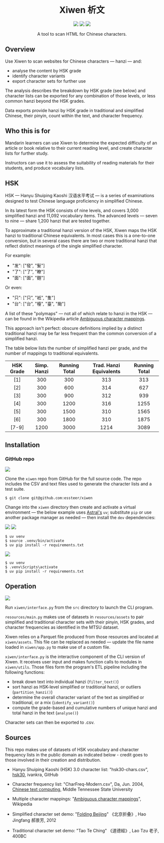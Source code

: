 <h1 align="center">Xiwen 析文</h1>

<p align="center">
  <a href="https://github.com/essteer/xiwen"><img src="https://img.shields.io/badge/Python-3.9_|_3.10_|_3.11_|_3.12-3776AB.svg?style=flat&logo=Python&logoColor=white"></a>
  <a href="https://github.com/astral-sh/ruff"><img src="https://img.shields.io/endpoint?url=https://raw.githubusercontent.com/astral-sh/ruff/main/assets/badge/v2.json"></a>
  <a href="https://snyk.io/test/github/essteer/xiwen"><img src="https://snyk.io/test/github/essteer/xiwen/badge.svg?name=Snyk&style=flat&logo=Snyk"></a>
</p>

<p align="center">
A tool to scan HTML for Chinese characters.
</p>

## Overview 

Use Xiwen to scan websites for Chinese characters — hanzi — and:

- analyse the content by HSK grade
- identify character variants
- export character sets for further use

The analysis describes the breakdown by HSK grade (see below) and character lists can be exported for any combination of those levels, or less common hanzi beyond the HSK grades.

Data exports provide hanzi by HSK grade in traditional and simplified Chinese, their pinyin, count within the text, and character frequency.

## Who this is for

Mandarin learners can use Xiwen to determine the expected difficulty of an article or book relative to their current reading level, and create character lists for further study.

Instructors can use it to assess the suitability of reading materials for their students, and produce vocabulary lists.

## HSK

HSK — Hanyu Shuiping Kaoshi 汉语水平考试 — is a series of examinations designed to test Chinese language proficiency in simplified Chinese.

In its latest form the HSK consists of nine levels, and covers 3,000 simplified hanzi and 11,092 vocabulary items. The advanced levels — seven to nine — share 1,200 hanzi that are tested together.

To approximate a traditional hanzi version of the HSK, Xiwen maps the HSK hanzi to traditional Chinese equivalents. In most cases this is a one-to-one conversion, but in several cases there are two or more traditional hanzi that reflect distinct meanings of the single simplified character.

For example:

- "发": ["發", "髮"]
- "了": ["了", "瞭"]
- "面": ["面", "麵"]

Or even:

- "只": ["只", "衹", "隻"]
- "台": ["台", "檯", "臺", "颱"]

A list of these "polymaps" — not all of which relate to hanzi in the HSK — can be found in the Wikipedia article [Ambiguous character mappings](https://en.wikipedia.org/wiki/Ambiguities_in_Chinese_character_simplification).

This approach isn't perfect: obscure definitions implied by a distinct traditional hanzi may be far less frequent than the common conversion of a simplified hanzi.

The table below lists the number of simplified hanzi per grade, and the number of mappings to traditional equivalents.

| HSK Grade | Simp. Hanzi | Running Total | Trad. Hanzi Equivalents | Running Total |
| :-------: | :---------: | :-----------: | :---------------------: | :-----------: |
|    [1]    |     300     |      300      |           313           |      313      |
|    [2]    |     300     |      600      |           314           |      627      |
|    [3]    |     300     |      900      |           312           |      939      |
|    [4]    |     300     |     1200      |           316           |     1255      |
|    [5]    |     300     |     1500      |           310           |     1565      |
|    [6]    |     300     |     1800      |           310           |     1875      |
|   [7-9]   |    1200     |     3000      |          1214           |     3089      |

## Installation

### GitHub repo

[![](https://img.shields.io/badge/GitHub-xiwen-181717.svg?flat&logo=GitHub&logoColor=white)](https://github.com/essteer/xiwen)

Clone the `xiwen` repo from GitHub for the full source code. The repo includes the CSV and text files used to generate the character lists and a test suite.

```console
$ git clone git@github.com:essteer/xiwen
```

Change into the `xiwen` directory then create and activate a virtual environment — the below example uses [Astral's](https://astral.sh/blog/uv) `uv`; substitute `pip` or use another package manager as needed — then install the `dev` dependencies:

![](https://img.shields.io/badge/Linux-FCC624.svg?style=flat&logo=Linux&logoColor=black)
![](https://img.shields.io/badge/macOS-000000.svg?style=flat&logo=Apple&logoColor=white)

```console
$ uv venv
$ source .venv/bin/activate
$ uv pip install -r requirements.txt
```

![](https://img.shields.io/badge/Windows-0078D4.svg?style=flat&logo=Windows&logoColor=white)

```console
$ uv venv
$ .venv\Scripts\activate
$ uv pip install -r requirements.txt
```

## Operation

[![](https://img.shields.io/badge/GitHub-xiwen-181717.svg?flat&logo=GitHub&logoColor=white)](https://github.com/essteer/xiwen)

Run `xiwen/interface.py` from the `src` directory to launch the CLI program.

`resources/main.py` makes use of datasets in `resources/assets` to pair simplified and traditional character sets with their pinyin, HSK grades, and character frequencies as identified in the MTSU dataset.

Xiwen relies on a Parquet file produced from those resources and located at `xiwen/assets`. This file can be replaced as needed — update the file name loaded in `xiwen/app.py` to make use of a custom file.

`xiwen/interface.py` is the interactive component of the CLI version of Xiwen. It receives user input and makes function calls to modules in `xiwen/utils`. Those files form the program's ETL pipeline including the following functions:

- break down text into individual hanzi (`filter_text()`)
- sort hanzi as HSK-level simplified or traditional hanzi, or outliers (`partition_hanzi()`)
- determine the overall character variant of the text as simplified or traditional, or a mix (`identify_variant()`)
- compute the grade-based and cumulative numbers of unique hanzi and total hanzi in the text (`analyse()`)

Character sets can then be exported to .csv.

## Sources

This repo makes use of datasets of HSK vocabulary and character frequency lists in the public domain as indicated below - credit goes to those involved in their creation and distribution.

- Hanyu Shuiping Kaoshi (HSK) 3.0 character list: "hsk30-chars.csv", [hsk30](https://github.com/ivankra/hsk30), ivankra, GitHub

- Character frequency list: "CharFreq-Modern.csv", Da, Jun. 2004, [Chinese text computing](http://lingua.mtsu.edu/chinese-computing), Middle Tennessee State University

- Multiple character mappings: "[Ambiguous character mappings](https://en.wikipedia.org/wiki/Ambiguities_in_Chinese_character_simplification)", Wikipedia

- Simplified character set demo: "[Folding Beijing](https://web.archive.org/web/20160822161228/http://jessica-hjf.blog.163.com/blog/static/278128102015240444791/)" 《北京折叠》, Hao Jingfang 郝景芳, 2012

- Traditional character set demo: "Tao Te Ching" 《道德經》, Lao Tzu 老子, 400BC
